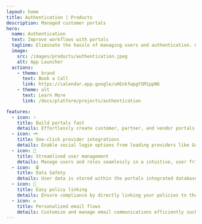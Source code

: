 ```yaml
---
layout: home
title: Authentication | Products
description: Managed customer portals
hero:
  name: Authentication
  text: Improve workflows with portals
  tagline: Eliminate the hassle of managing users and authentication. Create beautiful portals that improve engagement with customers, vendors, partners, and suppliers.
  image:
    src: /images/products/authentication.jpeg
    alt: App Launcher
  actions:
    - theme: brand
      text: Book a Call
      link: https://calendar.app.google/uHEnkfwpgYSM1ppN6
    - theme: alt
      text: Learn More
      link: /docs/platform/projects/authentication

features:
  - icon: ⚡
    title: Build portals fast
    details: Effortlessly create customer, partner, and vendor portals with out of the box sign-up pages, authentication and more.
  - icon: 🗝️
    title: One-click provider integrations
    details: Enable social login options from leading providers like Google, Auth0, GitHub, and GitLab in one-click.
  - icon: 👥
    title: Streamlined user management
    details: Manage users and roles seamlessly in a intuitive, user friendly UI.
  - icon:  🔒
    title: Data Safety
    details: User data is stored within the portals integrated database ensure security and giving you full control.
  - icon: 📜
    title: Easy policy linking
    details: Ensure compliance by directly linking your policies to the sign-up page in the configuration.
  - icon: ✉️
    title: Personalized email flows
    details: Customize and manage email communications efficiently such as sign up, password update and more easily.
---
```


<script setup>
import BannerCta from '@theme/components/banners/BannerCta.vue'
import Footer from '@theme/components/Footer.vue'
import locale from '@theme/../../locales/en'
</script>

<section class="mt-32">
  <BannerCta v-bind="locale.home.sectionBannerCta" />

  <!-- <NewsLetter /> -->

  <Footer v-bind="locale.footer" />
</section>